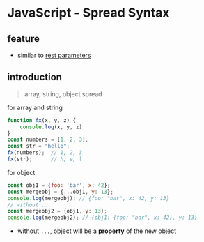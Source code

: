 # JavaScript - Spread Syntax

## feature

- similar to [rest parameters](javascript-rest-parameters.md)

## introduction

> array, string, object spread

for array and string

```js
function fx(x, y, z) {
    console.log(x, y, z)
}
const numbers = [1, 2, 3];
const str = "hello";
fx(numbers);  // 1, 2, 3
fx(str);      // h, e, l
```

for object

```js
const obj1 = {foo: 'bar', x: 42};
const mergeobj = {...obj1, y: 13};
console.log(mergeobj); // {foo: "bar", x: 42, y: 13}
// without ...
const mergeobj2 = {obj1, y: 13};
console.log(mergeobj2); // {obj1: {foo: "bar", x: 42}, y: 13}
```

- without `...`, object will be a **property** of the new object


